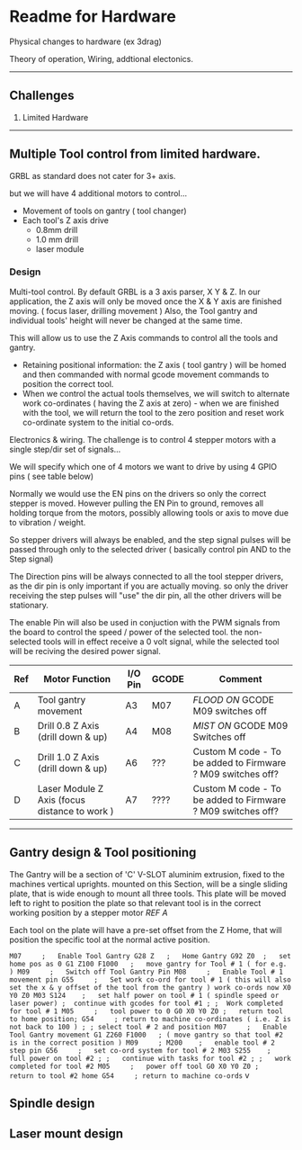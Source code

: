 # Readme for Hardware

Physical changes to hardware (ex 3drag)

Theory of operation, Wiring, addtional electonics.

---
## Challenges
1. Limited Hardware

---
## Multiple Tool control from limited hardware.

GRBL as standard does not cater for 3+ axis.

but we will have 4 additional motors to control...

- Movement of tools on gantry ( tool changer)
- Each tool's Z axis drive
    - 0.8mm drill
    - 1.0 mm drill
    - laser module

### Design

Multi-tool control.
By default GRBL is a 3 axis parser, X Y & Z.
In our application, the Z axis will only be moved once the X & Y axis are finished moving.  ( focus laser, drilling movement )
Also, the Tool gantry and individual tools' height will never be changed at the same time.

This will allow us to use the Z Axis commands to control all the tools and gantry.

- Retaining positional information: the Z axis ( tool gantry ) will be homed and then commanded with normal gcode movement commands to position the correct tool.
- When we control the actual tools themselves, we will switch to alternate work co-ordinates ( having the Z axis at zero) - when we are finished with the tool, we will return the tool to the zero position and reset work co-ordinate system to the initial co-ords.

Electronics & wiring.
The challenge is to control 4 stepper motors with a single step/dir set of signals...

We will specify which one of 4 motors we want to drive by using 4 GPIO pins ( see table below)

Normally we would use the EN pins on the drivers so only the correct stepper is moved.
However pulling the EN Pin to ground, removes all holding torque from the motors, possibly allowing tools or axis to move due to vibration / weight.

So stepper drivers will always be enabled, and the step signal pulses will be passed through only to the selected driver ( basically control pin AND to the Step signal)

The Direction pins will be always connected to all the tool stepper drivers, as the dir pin is only important if you are actually moving. so only the driver receiving the step pulses will "use" the dir pin, all the other drivers will be stationary.

The enable Pin will also be used in conjuction with the PWM signals from the board to control the speed / power of the selected tool.
the non-selected tools will in effect receive a 0 volt signal, while the selected tool will be reciving the desired power signal.

| Ref | Motor Function | I/O Pin | GCODE | Comment |
|--- |  ------ | ------- | ------ | -------- |
| A | Tool gantry movement | A3 | M07 |  *FLOOD ON*   GCODE M09 switches off  |
| B | Drill 0.8 Z Axis (drill down & up) | A4 | M08 | *MIST ON*    GCODE M09 Switches off|
| C | Drill 1.0 Z Axis (drill down & up) | A6 | ??? | Custom M code  - To be added to Firmware  ? M09 switches off? |
| D | Laser Module Z Axis (focus distance to work ) | A7 | ???? | Custom M code  - To be added to Firmware ? M09 switches off? |

---

## Gantry design & Tool positioning

The Gantry will be a section of 'C' V-SLOT aluminim extrusion, fixed to the machines vertical uprights.
mounted on this Section, will be a single sliding plate, that is wide enough to mount all three tools.  This plate will be moved left to right to position the plate so that relevant tool is in the correct working position by a stepper motor *REF A*

Each tool on the plate will have a pre-set offset from the Z Home, that will position the specific tool at the normal active position.

`
M07     ;   Enable Tool Gantry
G28 Z   ;   Home Gantry
G92 Z0  ;   set home pos as 0
G1 Z100 F1000   ;   move gantry for Tool # 1 ( for e.g. )
M09     ;   Switch off Tool Gantry Pin
M08     ;   Enable Tool # 1 movement pin
G55     ;   Set work co-ord for tool # 1 ( this will also set the x & y offset of the tool from the gantry ) work co-ords now X0 Y0 Z0
M03 S124    ;   set half power on tool # 1 ( spindle speed or laser power)
;  continue with gcodes for tool #1
;
;  Work completed for tool # 1
M05     ;   tool power to 0
G0 X0 Y0 Z0 ;   return tool to home position;
G54     ; return to machine co-ordinates ( i.e. Z is not back to 100 )
;
; select tool # 2 and position
M07     ;   Enable Tool Gantry movement
G1 Z260 F1000   ; ( move gantry so that tool #2 is in the correct position )
M09     ;
M200    ;   enable tool # 2 step pin
G56     ;   set co-ord system for tool # 2
M03 S255    ;   full power on tool #2
;
;   continue with tasks for tool #2
;
;   work completed for tool #2
M05     ;   power off tool
G0 X0 Y0 Z0 ;   return to tool #2 home
G54     ; return to machine co-ords
`
v

## Spindle design

## Laser mount design